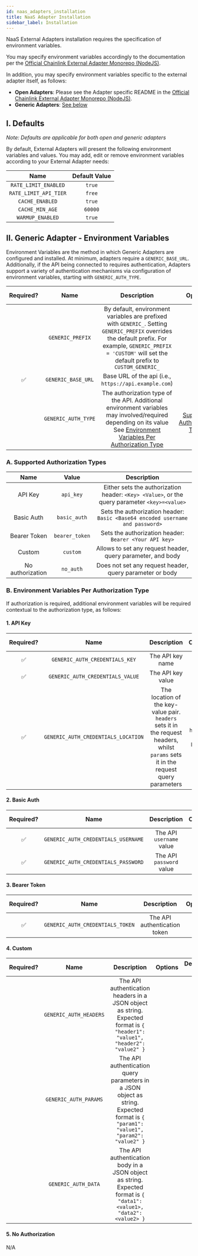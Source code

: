 ```yaml
---
id: naas_adapters_installation
title: NaaS Adapter Installation
sidebar_label: Installation
---
```


NaaS External Adapters installation requires the specification of environment variables.

You may specify environment variables accordingly to the documentation per the [Official Chainlink External Adapter Monorepo (NodeJS)](https://github.com/smartcontractkit/external-adapters-js).

In addition, you may specify environment variables specific to the external adapter itself, as follows:

- **Open Adapters**: Please see the Adapter specific README in the [Official Chainlink External Adapter Monorepo (NodeJS)](https://github.com/smartcontractkit/external-adapters-js).
- **Generic Adapters**: [See below](#ii-generic-adapter-environment-variables)

## I. Defaults

*Note: Defaults are applicable for both open and generic adapters*

By default, External Adapters will present the following environment variables and values. You may add, edit or remove environment variables according to your External Adapter needs:

| Name | Default Value |
| :--: | :-----------: |
|`RATE_LIMIT_ENABLED`|`true`|
|`RATE_LIMIT_API_TIER`|`free`|
|`CACHE_ENABLED`|`true`|
|`CACHE_MIN_AGE`|`60000`|
|`WARMUP_ENABLED`|`true`|

## II. Generic Adapter - Environment Variables

Environment Variables are the method in which Generic Adapters are configured and installed. At minimum, adapters require a `GENERIC_BASE_URL`. Additionally, if the API being connected to requires authentication, Adapters support a variety of authentication mechanisms via configuration of environment variables, starting with `GENERIC_AUTH_TYPE`.

|  Required?  |   Name    |   Description   |   Options    | Defaults to  |
| :---------: | :-------: | :-------------: | :----------: | :-------------: |
|             |`GENERIC_PREFIX`| By default, environment variables are prefixed with `GENERIC_`. Setting `GENERIC_PREFIX` overrides the default prefix. For example, `GENERIC_PREFIX = 'CUSTOM'` will set the default prefix to `CUSTOM_GENERIC_` | |`''`|
| ✅         |`GENERIC_BASE_URL`|Base URL of the api (i.e., `https://api.example.com`)| |`''`|
|             |`GENERIC_AUTH_TYPE` |The authorization type of the API. Additional environment variables may involved/required depending on its value See [Environment Variables Per Authorization Type](#b-environment-variables-per-authorization-type)| See [Supported Authorization Types](#a-supported-authorization-types)|`no_auth`|

### A. Supported Authorization Types

|       Name       |     Value      |                                          Description                                          |
| :--------------: | :------------: | :-------------------------------------------------------------------------------------------: |
|     API Key      |   `api_key`    | Either sets the authorization header: `<Key> <Value>`, or the query parameter `<key>=<value>` |
|    Basic Auth    |  `basic_auth`  |         Sets the authorization header: `Basic <Base64 encoded username and password>`         |
|   Bearer Token   | `bearer_token` |                    Sets the authorization header: `Bearer <Your API key>`                     |
|      Custom      |    `custom`    |                  Allows to set any request header, query parameter, and body                  |
| No authorization |   `no_auth`    |                   Does not set any request header, query parameter or body                    |

### B. Environment Variables Per Authorization Type

If authorization is required, additional environment variables will be required contextual to the authorization type, as follows:

#### 1. API Key

| Required? |                Name                 |                                                              Description                                                              |        Options        | Defaults to |
| :-------: | :---------------------------------: | :-----------------------------------------------------------------------------------------------------------------------------------: | :-------------------: | :---------: |
|    ✅     |   `GENERIC_AUTH_CREDENTIALS_KEY`    |                                                           The API key name                                                            |                       |       `''`     |
|    ✅     |  `GENERIC_AUTH_CREDENTIALS_VALUE`   |                                                           The API key value                                                           |                       |       `''`     |
|    ✅     | `GENERIC_AUTH_CREDENTIALS_LOCATION` | The location of the key-value pair. `headers` sets it in the request headers, whilst `params` sets it in the request query parameters | `headers` or `params` |      `''`      |

#### 2. Basic Auth

| Required? |                Name                 |       Description        | Options | Defaults to |
| :-------: | :---------------------------------: | :----------------------: | :-----: | :---------: |
|    ✅     | `GENERIC_AUTH_CREDENTIALS_USERNAME` | The API `username` value |         |     `''`      |
|    ✅     | `GENERIC_AUTH_CREDENTIALS_PASSWORD` | The API `password` value |         |     `''`      |

#### 3. Bearer Token

| Required? |               Name               |         Description          | Options | Defaults to |
| :-------: | :------------------------------: | :--------------------------: | :-----: | :---------: |
|    ✅     | `GENERIC_AUTH_CREDENTIALS_TOKEN` | The API authentication token |         |     `''`       |

#### 4. Custom

| Required? |          Name          |                                                             Description                                                             | Options | Defaults to |
| :-------: | :--------------------: | :---------------------------------------------------------------------------------------------------------------------------------: | :-----: | :---------: |
|           | `GENERIC_AUTH_HEADERS` |    The API authentication headers in a JSON object as string. Expected format is `{ "header1": "value1", "header2": "value2" }`     |         |    `{}`     |
|           | `GENERIC_AUTH_PARAMS`  | The API authentication query parameters in a JSON object as string. Expected format is `{ "param1": "value1", "param2": "value2" }` |         |    `{}`     |
|           |  `GENERIC_AUTH_DATA`   |        The API authentication body in a JSON object as string. Expected format is `{ "data1": <value1>, "data2": <value2> }`        |         |    `{}`     |

#### 5. No Authorization

N/A
